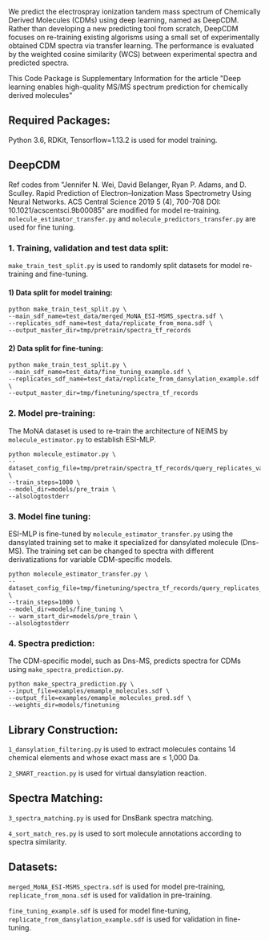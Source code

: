 We predict the electrospray ionization tandem mass spectrum of Chemically Derived Molecules (CDMs) using deep learning, named as DeepCDM. Rather than developing a new predicting tool from scratch, DeepCDM focuses on re-training existing algorisms using a small set of experimentally obtained CDM spectra via transfer learning. The performance is evaluated by the weighted cosine similarity (WCS) between experimental spectra and predicted spectra. 

This Code Package is Supplementary Information for the article "Deep learning enables high-quality MS/MS spectrum prediction for chemically derived molecules"

## Required Packages:
Python 3.6, RDKit, Tensorflow=1.13.2 is used for model training. 

## DeepCDM
Ref codes from "Jennifer N. Wei, David Belanger, Ryan P. Adams, and D. Sculley. Rapid Prediction of Electron–Ionization Mass Spectrometry Using Neural Networks. ACS Central Science 2019 5 (4), 700-708 DOI: 10.1021/acscentsci.9b00085" are modified for model re-training. `molecule_estimator_transfer.py` and `molecule_predictors_transfer.py` are used for fine tuning. 

### 1.	Training, validation and test data split:
`make_train_test_split.py` is used to randomly split datasets for model re-training and fine-tuning.

#### 1)	Data split for model training:
```
python make_train_test_split.py \
--main_sdf_name=test_data/merged_MoNA_ESI-MSMS_spectra.sdf \
--replicates_sdf_name=test_data/replicate_from_mona.sdf \
--output_master_dir=tmp/pretrain/spectra_tf_records
```

#### 2)	Data split for fine-tuning:
```
python make_train_test_split.py \
--main_sdf_name=test_data/fine_tuning_example.sdf \
--replicates_sdf_name=test_data/replicate_from_dansylation_example.sdf \
--output_master_dir=tmp/finetuning/spectra_tf_records
```

### 2.	Model pre-training:
The MoNA dataset is used to re-train the architecture of NEIMS by `molecule_estimator.py` to establish ESI-MLP.
```
python molecule_estimator.py \
--dataset_config_file=tmp/pretrain/spectra_tf_records/query_replicates_val_predicted_replicates_val.json \
--train_steps=1000 \
--model_dir=models/pre_train \
--alsologtostderr
```

### 3.	Model fine tuning:
ESI-MLP is fine-tuned by `molecule_estimator_transfer.py` using the dansylated training set to make it specialized for dansylated molecule (Dns-MS). The training set can be changed to spectra with different derivatizations for variable CDM-specific models.
```
python molecule_estimator_transfer.py \
--dataset_config_file=tmp/finetuning/spectra_tf_records/query_replicates_val_predicted_replicates_val.json \
--train_steps=1000 \
--model_dir=models/fine_tuning \
-- warm_start_dir=models/pre_train \
--alsologtostderr
```

### 4.	Spectra prediction:
The CDM-specific model, such as Dns-MS, predicts spectra for CDMs using `make_spectra_prediction.py`.
```
python make_spectra_prediction.py \
--input_file=examples/emample_molecules.sdf \
--output_file=examples/emample_molecules_pred.sdf \
--weights_dir=models/finetuning
```

## Library Construction:
`1_dansylation_filtering.py` is used to extract molecules contains 14 chemical elements and whose exact mass are ≤ 1,000 Da.

`2_SMART_reaction.py` is used for virtual dansylation reaction.  

## Spectra Matching:
`3_spectra_matching.py` is used for DnsBank spectra matching.

`4_sort_match_res.py` is used to sort molecule annotations according to spectra similarity. 

## Datasets:
`merged_MoNA_ESI-MSMS_spectra.sdf` is used for model pre-training, `replicate_from_mona.sdf` is used for validation in pre-training.

`fine_tuning_example.sdf` is used for model fine-tuning, `replicate_from_dansylation_example.sdf` is used for validation in fine-tuning.

